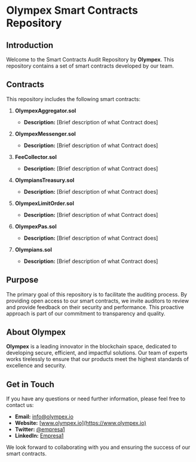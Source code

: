 # Olympex Smart Contracts Repository

## Introduction

Welcome to the Smart Contracts Audit Repository by **Olympex**. This repository contains a set of smart contracts developed by our team.

## Contracts

This repository includes the following smart contracts:

1. **OlympexAggregator.sol**
   - **Description:** [Brief description of what Contract does]

2. **OlympexMessenger.sol**
   - **Description:** [Brief description of what Contract does]

3. **FeeCollector.sol**
    - **Description:** [Brief description of what Contract does]

4. **OlympiansTreasury.sol**
   - **Description:** [Brief description of what Contract does]

5. **OlympexLimitOrder.sol**
   - **Description:** [Brief description of what Contract does]

6. **OlympexPas.sol**
   - **Description:** [Brief description of what Contract does]

7. **Olympians.sol**
   - **Description:** [Brief description of what Contract does]


## Purpose

The primary goal of this repository is to facilitate the auditing process. By providing open access to our smart contracts, we invite auditors to review and provide feedback on their security and performance. This proactive approach is part of our commitment to transparency and quality.

## About Olympex

**Olympex** is a leading innovator in the blockchain space, dedicated to developing secure, efficient, and impactful solutions. Our team of experts works tirelessly to ensure that our products meet the highest standards of excellence and security.

## Get in Touch

If you have any questions or need further information, please feel free to contact us:

- **Email:** [info@olympex.io](mailto:info@olympex.io)
- **Website:** [www.olympex.io](https://www.olympex.io)
- **Twitter:** [@empresa1](https://twitter.com/olympex)
- **LinkedIn:** [Empresa1](https://www.linkedin.com/company/olympex)

We look forward to collaborating with you and ensuring the success of our smart contracts.